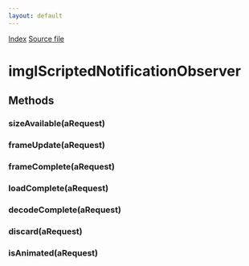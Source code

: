 ```yaml
---
layout: default
---
```

<div id='links'><a href="../index.html">Index</a>
<a href="http://dxr.mozilla.org/mozilla-central/source/image/public/imgIScriptedNotificationObserver.idl">Source file</a>
</div>

# imgIScriptedNotificationObserver #

## Methods ##

### sizeAvailable(aRequest) ###

### frameUpdate(aRequest) ###

### frameComplete(aRequest) ###

### loadComplete(aRequest) ###

### decodeComplete(aRequest) ###

### discard(aRequest) ###

### isAnimated(aRequest) ###
